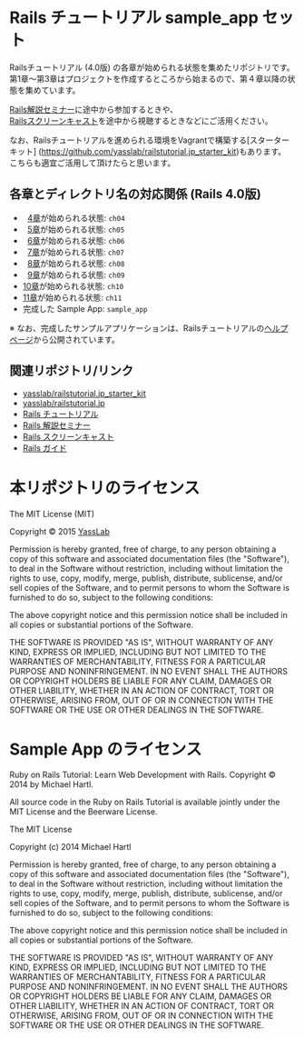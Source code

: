 # Rails チュートリアル sample_app セット

Railsチュートリアル (4.0版) の各章が始められる状態を集めたリポジトリです。   
第1章〜第3章はプロジェクトを作成するところから始まるので、第４章以降の状態を集めています。

[Rails解説セミナー](http://railstutorial.jp/seminars)に途中から参加するときや、   
[Railsスクリーンキャスト](http://railstutorial.jp/screencasts)を途中から視聴するときなどにご活用ください。

なお、Railsチュートリアルを進められる環境をVagrantで構築する[スターターキット] (https://github.com/yasslab/railstutorial.jp_starter_kit)もあります。    
こちらも適宜ご活用して頂けたらと思います。

## 各章とディレクトリ名の対応関係 (Rails 4.0版)

- &nbsp;&nbsp;[4章](http://railstutorial.jp/chapters/rails-flavored-ruby?version=4.0#top)が始められる状態: `ch04`
- &nbsp;&nbsp;[5章](http://railstutorial.jp/chapters/filling-in-the-layout?version=4.0#top)が始められる状態: `ch05`
- &nbsp;&nbsp;[6章](http://railstutorial.jp/chapters/modeling-users?version=4.0#top)が始められる状態: `ch06`
- &nbsp;&nbsp;[7章](http://railstutorial.jp/chapters/sign-up?version=4.0#top)が始められる状態: `ch07`
- &nbsp;&nbsp;[8章](http://railstutorial.jp/chapters/sign-in-sign-out?version=4.0#top)が始められる状態: `ch08`
- &nbsp;&nbsp;[9章](http://railstutorial.jp/chapters/updating-showing-and-deleting-users?version=4.0#top)が始められる状態: `ch09`
- [10章](http://railstutorial.jp/chapters/user-microposts?version=4.0#top)が始められる状態: `ch10`
- [11章](http://railstutorial.jp/chapters/following-users?version=4.0#top)が始められる状態: `ch11`
- 完成した Sample App: `sample_app`

※ なお、完成したサンプルアプリケーションは、Railsチュートリアルの[ヘルプページ](http://railstutorial.jp/help)から公開されています。


## 関連リポジトリ/リンク

- [yasslab/railstutorial.jp_starter_kit](https://github.com/yasslab/railstutorial.jp_starter_kit)
- [yasslab/railstutorial.jp](https://github.com/yasslab/railstutorial.jp)
- [Rails チュートリアル](http://railstutorial.jp)
- [Rails 解説セミナー](http://railstutorial.jp/seminars)
- [Rails スクリーンキャスト](http://railstutorial.jp/screencasts)
- [Rails ガイド](http://railsguides.jp)


# 本リポジトリのライセンス

The MIT License (MIT)

Copyright &copy; 2015 [YassLab](http://yasslab.jp)

Permission is hereby granted, free of charge, to any person obtaining a copy
of this software and associated documentation files (the "Software"), to deal
in the Software without restriction, including without limitation the rights
to use, copy, modify, merge, publish, distribute, sublicense, and/or sell
copies of the Software, and to permit persons to whom the Software is
furnished to do so, subject to the following conditions:

The above copyright notice and this permission notice shall be included in all
copies or substantial portions of the Software.

THE SOFTWARE IS PROVIDED "AS IS", WITHOUT WARRANTY OF ANY KIND, EXPRESS OR
IMPLIED, INCLUDING BUT NOT LIMITED TO THE WARRANTIES OF MERCHANTABILITY,
FITNESS FOR A PARTICULAR PURPOSE AND NONINFRINGEMENT. IN NO EVENT SHALL THE
AUTHORS OR COPYRIGHT HOLDERS BE LIABLE FOR ANY CLAIM, DAMAGES OR OTHER
LIABILITY, WHETHER IN AN ACTION OF CONTRACT, TORT OR OTHERWISE, ARISING FROM,
OUT OF OR IN CONNECTION WITH THE SOFTWARE OR THE USE OR OTHER DEALINGS IN THE
SOFTWARE.

# Sample App のライセンス

Ruby on Rails Tutorial: Learn Web Development with Rails. Copyright © 2014 by Michael Hartl.

All source code in the Ruby on Rails Tutorial is available jointly under the MIT License and the Beerware License.

The MIT License

Copyright (c) 2014 Michael Hartl

Permission is hereby granted, free of charge, to any person obtaining a copy
of this software and associated documentation files (the "Software"), to deal
in the Software without restriction, including without limitation the rights
to use, copy, modify, merge, publish, distribute, sublicense, and/or sell
copies of the Software, and to permit persons to whom the Software is
furnished to do so, subject to the following conditions:

The above copyright notice and this permission notice shall be included in
all copies or substantial portions of the Software.

THE SOFTWARE IS PROVIDED "AS IS", WITHOUT WARRANTY OF ANY KIND, EXPRESS OR
IMPLIED, INCLUDING BUT NOT LIMITED TO THE WARRANTIES OF MERCHANTABILITY,
FITNESS FOR A PARTICULAR PURPOSE AND NONINFRINGEMENT.  IN NO EVENT SHALL THE
AUTHORS OR COPYRIGHT HOLDERS BE LIABLE FOR ANY CLAIM, DAMAGES OR OTHER
LIABILITY, WHETHER IN AN ACTION OF CONTRACT, TORT OR OTHERWISE, ARISING FROM,
OUT OF OR IN CONNECTION WITH THE SOFTWARE OR THE USE OR OTHER DEALINGS IN
THE SOFTWARE.


